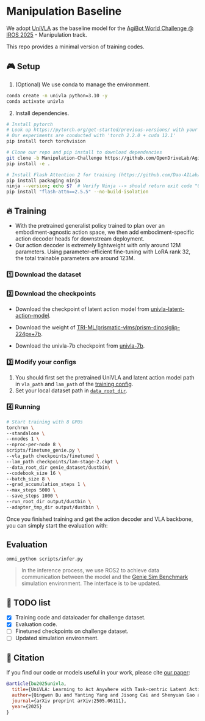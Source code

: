 # Manipulation Baseline
We adopt [UniVLA](https://github.com/OpenDriveLab/UniVLA) as the baseline model for the [AgiBot World Challenge @ IROS 2025](https://agibot-world.com/challenge) - Manipulation track.

This repo provides a minimal version of training codes.

## :video_game: Setup <a name="installation"></a>

1. (Optional) We use conda to manage the environment.

```bash
conda create -n univla python=3.10 -y
conda activate univla
```

2. Install dependencies.

```bash
# Install pytorch
# Look up https://pytorch.org/get-started/previous-versions/ with your cuda version for a correct command
# Our experiments are conducted with 'torch 2.2.0 + cuda 12.1'
pip install torch torchvision

# Clone our repo and pip install to download dependencies
git clone -b Manipulation-Challenge https://github.com/OpenDriveLab/AgiBot-World.git
pip install -e .

# Install Flash Attention 2 for training (https://github.com/Dao-AILab/flash-attention)
pip install packaging ninja
ninja --version; echo $?  # Verify Ninja --> should return exit code "0"
pip install "flash-attn==2.5.5" --no-build-isolation
```

## :fire: Training 

- With the pretrained generalist policy trained to plan over an embodiment-agnostic action space, we then add embodiment-specific action decoder heads for downstream deployment.
- Our action decoder is extremely lightweight with only around 12M parameters. Using parameter-efficient fine-tuning with LoRA rank 32, the total trainable parameters are around 123M.

### :one: Download the dataset

### :two: Download the checkpoints
- Download the checkpoint of latent action model from <td><a href="https://huggingface.co/qwbu/univla-latent-action-model">univla-latent-action-model</a></td>.

- Download the weight of <td><a href="https://huggingface.co/TRI-ML/prismatic-vlms/tree/main/prism-dinosiglip-224px%2B7b">TRI-ML/prismatic-vlms/prism-dinosiglip-224px+7b</a></td>.

- Download the univla-7b checkpoint from <td><a href="https://huggingface.co/qwbu/univla-7b">univla-7b</a></td>.

### :three: Modify your configs

1) You should first set the pretrained UniVLA and latent action model path in ```vla_path``` and ```lam_path``` of the [training config](https://github.com/OpenDriveLab/UniVLA/blob/b502b3eddc05fef9984d34932a41c96e5a9f21a3/vla-scripts/finetune_libero.py#L107).
2) Set your local dataset path in [```data_root_dir```](https://github.com/OpenDriveLab/UniVLA/blob/b502b3eddc05fef9984d34932a41c96e5a9f21a3/vla-scripts/finetune_libero.py#L110).

### :four: Running

```bash
# Start training with 8 GPUs
torchrun \
--standalone \
--nnodes 1 \
--nproc-per-node 8 \
scripts/finetune_genie.py \
--vla_path checkpoints/finetuned \
--lam_path checkpoints/lam-stage-2.ckpt \
--data_root_dir genie_dataset/dustbin\
--codebook_size 16 \
--batch_size 8 \
--grad_accumulation_steps 1 \
--max_steps 5000 \
--save_steps 1000 \
--run_root_dir output/dustbin \
--adapter_tmp_dir output/dustbin \
```

Once you finished training and get the action decoder and VLA backbone, you can simply start the evaluation with:

## Evaluation
```bash
omni_python scripts/infer.py
```
> In the inference process, we use ROS2 to achieve data communication between the model and the <td><a href="https://github.com/AgibotTech/genie_sim">Genie Sim Benchmark</a></td> simulation environment. The interface is to be updated.

## :pushpin: TODO list
-  [x] Training code and dataloader for challenge dataset.
-  [x] Evaluation code.
-  [ ] Finetuned checkpoints on challenge dataset.
-  [ ] Updated simulation environment.

## :pencil: Citation
If you find our code or models useful in your work, please cite [our paper](https://arxiv.org/pdf/2505.06111):

```bibtex
@article{bu2025univla,
  title={UniVLA: Learning to Act Anywhere with Task-centric Latent Actions}, 
  author={Qingwen Bu and Yanting Yang and Jisong Cai and Shenyuan Gao and Guanghui Ren and Maoqing Yao and Ping Luo and Hongyang Li},
  journal={arXiv preprint arXiv:2505.06111},
  year={2025}
}
```
